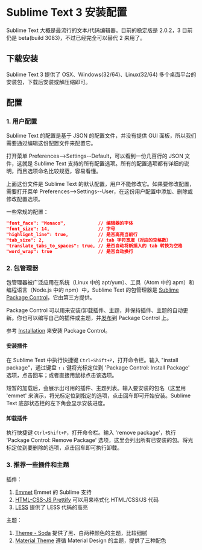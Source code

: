 Sublime Text 3 安装配置
====

Sublime Text 大概是最流行的文本/代码编辑器。目前的稳定版是 2.0.2，3 目前仍是 beta(build 3083)，不过已经完全可以替代 2 来用了。

下载安装
----

Sublime Text 3 提供了 OSX、Windows(32/64)、Linux(32/64) 多个桌面平台的安装包，下载后安装或解压缩即可。

配置
----

### 1. 用户配置

Sublime Text 的配置是基于 JSON 的配置文件，并没有提供 GUI 面板，所以我们需要通过编辑这份配置文件来配置它。

打开菜单 Preferences-->Settings--Default，可以看到一份几百行的 JSON 文件，这就是 Sublime Text 支持的所有配置选项。所有的配置选项都有详细的说明，而且选项命名比较规范，容易看懂。

上面这份文件是 Sublime Text 的默认配置，用户不能修改它。如果要修改配置，需要打开菜单 Preferences-->Settings--User，在这份用户配置中添加、删除或修改配置选项。

一些常规的配置：

```json
"font_face": "Monaco",            // 编辑器的字体
"font_size": 14,                  // 字号
"highlignt_line": true,           // 是否高亮当前行
"tab_size": 2,                    // tab 字符宽度（对应的空格数）
"translate_tabs_to_spaces": true, // 是否自动将新插入的 tab 转换为空格
"word_wrap": true                 // 是否自动换行
```

### 2. 包管理器

包管理器被广泛应用在系统（Linux 中的 apt/yum）、工具（Atom 中的 apm）和编程语言（Node.js 中的 npm）中，Sublime Text 的包管理器是 [Sublime Package Control](https://packagecontrol.io/)，它由第三方提供。

Package Control 可以用来安装/卸载插件、主题，并保持插件、主题的自动更新。你也可以编写自己的插件或主题，并[发布](https://packagecontrol.io/docs/submitting_a_package)到 Package Control 上。

参考 [Installation](https://packagecontrol.io/installation) 来安装 Package Control。

#### 安装插件

在 Sublime Text 中执行快捷键 `Ctrl+Shift+P`，打开命令栏。输入 "install package"，通过键盘 `↑` `↓` 键将光标定位到 'Package Control: Install Package' 选项，点击回车；或者直接用鼠标点击该选项。

短暂的加载后，会展示出可用的插件、主题列表。输入要安装的包名（这里用 'emmet' 来演示，将光标定位到指定的选项，点击回车即可开始安装。Sublime Text 底部状态栏的左下角会显示安装进度。

#### 卸载插件

执行快捷键 `Ctrl+Shift+P`，打开命令栏。输入 'remove package'，执行 'Package Control: Remove Package' 选项，这里会列出所有已安装的包。将光标定位到要删除的选项，点击回车即可执行卸载。

### 3. 推荐一些插件和主题

插件：

1. [Emmet](https://github.com/sergeche/emmet-sublime) Emmet 的 Sublime 支持
2. [HTML-CSS-JS Prettify](https://github.com/victorporof/Sublime-HTMLPrettify) 可以用来格式化 HTML/CSS/JS 代码
3. [LESS](https://github.com/danro/Less-sublime) 提供了 LESS 代码的高亮

主题：

1. [Theme - Soda](https://github.com/buymeasoda/soda-theme/) 提供了黑、白两种颜色的主题，比较细腻
2. [Material Theme](https://github.com/equinusocio/material-theme) 遵循 Material Design 的主题，提供了三种配色
